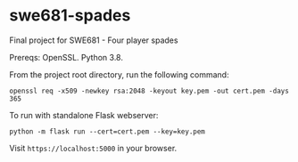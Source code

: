 # swe681-spades
Final project for SWE681 - Four player spades

Prereqs: OpenSSL. Python 3.8.

From the project root directory, run the following command:

`openssl req -x509 -newkey rsa:2048 -keyout key.pem -out cert.pem -days 365`

To run with standalone Flask webserver:

`python -m flask run --cert=cert.pem --key=key.pem`

Visit `https://localhost:5000` in your browser.
